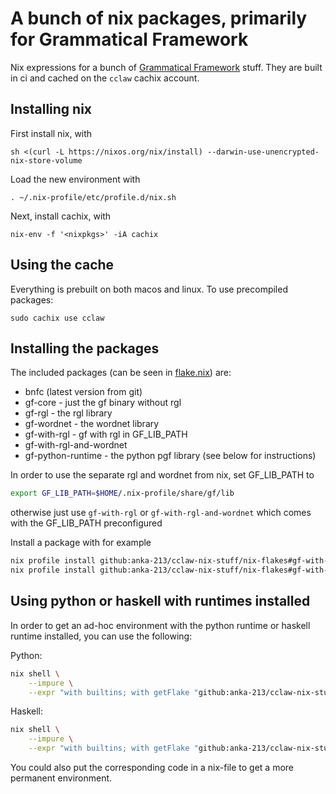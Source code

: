 # A bunch of nix packages, primarily for Grammatical Framework

Nix expressions for a bunch of [Grammatical Framework](https://grammaticalframework.org/) stuff.
They are built in ci and cached on the `cclaw` cachix account.

## Installing nix

First install nix, with
```
sh <(curl -L https://nixos.org/nix/install) --darwin-use-unencrypted-nix-store-volume
```

Load the new environment with
```
. ~/.nix-profile/etc/profile.d/nix.sh
```

Next, install cachix, with
```
nix-env -f '<nixpkgs>' -iA cachix
```

## Using the cache

Everything is prebuilt on both macos and linux. To use precompiled packages:
```
sudo cachix use cclaw
```

## Installing the packages

The included packages (can be seen in [flake.nix](./flake.nix)) are:

- bnfc (latest version from git)
- gf-core - just the gf binary without rgl
- gf-rgl - the rgl library
- gf-wordnet - the wordnet library
- gf-with-rgl - gf with rgl in GF_LIB_PATH
- gf-with-rgl-and-wordnet
- gf-python-runtime - the python pgf library (see below for instructions)


In order to use the separate rgl and wordnet from nix, set GF_LIB_PATH to

```bash
export GF_LIB_PATH=$HOME/.nix-profile/share/gf/lib
```

otherwise just use `gf-with-rgl` or `gf-with-rgl-and-wordnet` which comes with the GF_LIB_PATH preconfigured

Install a package with for example

```bash
nix profile install github:anka-213/cclaw-nix-stuff/nix-flakes#gf-with-rgl
nix profile install github:anka-213/cclaw-nix-stuff/nix-flakes#gf-with-rgl-and-wordnet
```

## Using python or haskell with runtimes installed

In order to get an ad-hoc environment with the python runtime or haskell runtime installed, you can use the following:

Python:
 ```bash
 nix shell \
     --impure \
     --expr "with builtins; with getFlake "github:anka-213/cclaw-nix-stuff/nix-flakes"; (getAttr currentSystem legacyPackages).python3.withPackages (ps: with ps; [ gf-pgf gnureadline ])"
 ```

 Haskell:
 ```bash
 nix shell \
     --impure \
     --expr "with builtins; with getFlake "github:anka-213/cclaw-nix-stuff/nix-flakes"; (getAttr currentSystem legacyPackages).haskellPackages.ghcWithPackages (ps: with ps; [ gf-core gf-c-bindings ])"
 ```

You could also put the corresponding code in a nix-file to get a more permanent environment.
